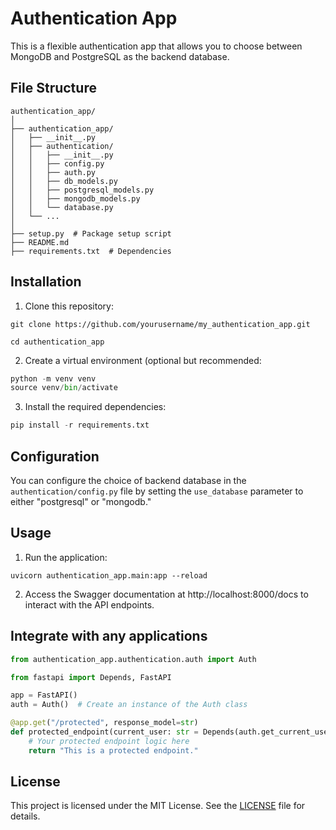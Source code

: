 # Authentication App

This is a flexible authentication app that allows you to choose between MongoDB and PostgreSQL as the backend database.

## File Structure

```
authentication_app/
│
├── authentication_app/
│   ├── __init__.py
│   ├── authentication/
│   │   ├── __init__.py
│   │   ├── config.py
│   │   ├── auth.py
│   │   ├── db_models.py
│   │   ├── postgresql_models.py
│   │   ├── mongodb_models.py
│   │   └── database.py
│   └── ...
│
├── setup.py  # Package setup script
├── README.md
├── requirements.txt  # Dependencies
```

## Installation

1. Clone this repository:
```
git clone https://github.com/yourusername/my_authentication_app.git

cd authentication_app

```


2. Create a virtual environment (optional but recommended:
```python
python -m venv venv
source venv/bin/activate
```


3. Install the required dependencies:

```python
pip install -r requirements.txt
```


## Configuration

You can configure the choice of backend database in the `authentication/config.py` file by setting the `use_database` parameter to either "postgresql" or "mongodb."

## Usage

1. Run the application:

```
uvicorn authentication_app.main:app --reload
```

2. Access the Swagger documentation at http://localhost:8000/docs to interact with the API endpoints.



## Integrate with any applications

```python
from authentication_app.authentication.auth import Auth

from fastapi import Depends, FastAPI

app = FastAPI()
auth = Auth()  # Create an instance of the Auth class

@app.get("/protected", response_model=str)
def protected_endpoint(current_user: str = Depends(auth.get_current_user)):
    # Your protected endpoint logic here
    return "This is a protected endpoint."
```


## License

This project is licensed under the MIT License. See the [LICENSE](LICENSE) file for details.

